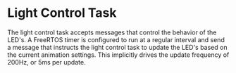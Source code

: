# Light Control Task

The light control task accepts messages that control the behavior of the LED's. A FreeRTOS timer is configured to run at a regular interval and send a message that instructs the light control task to update the LED's based on the current animation settings. This implicitly drives the update frequency of 200Hz, or 5ms per update.
